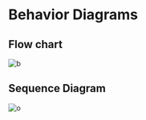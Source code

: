 # Behavior Diagrams
## Flow chart
![b](https://user-images.githubusercontent.com/101395036/164409815-21996a31-8e2b-4c44-8193-215cdd4a5a66.png)
## Sequence Diagram
![o](https://user-images.githubusercontent.com/101395036/164412457-64719c03-9e4e-4ac1-b67b-47b15c9e0548.png)
